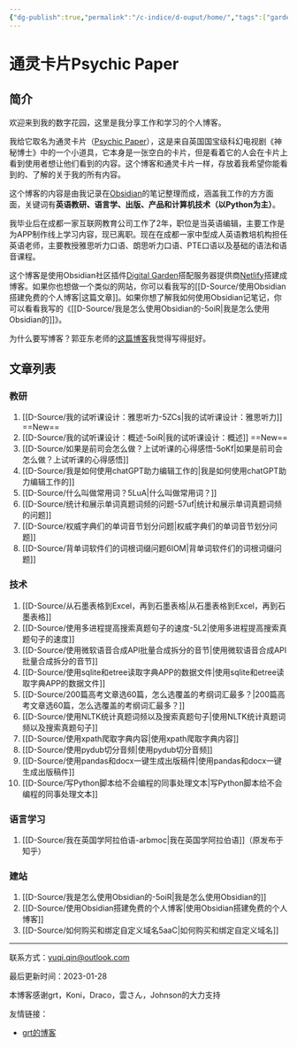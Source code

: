 ```yaml
---
{"dg-publish":true,"permalink":"/c-indice/d-ouput/home/","tags":["gardenEntry"]}
---
```


# 通灵卡片Psychic Paper
## 简介
欢迎来到我的数字花园，这里是我分享工作和学习的个人博客。

我给它取名为通灵卡片（[Psychic Paper](https://tardis.fandom.com/wiki/Psychic_paper)），这是来自英国国宝级科幻电视剧《神秘博士》中的一个小道具，它本身是一张空白的卡片，但是看着它的人会在卡片上看到使用者想让他们看到的内容。这个博客和通灵卡片一样，存放着我希望你能看到的、了解的关于我的所有内容。

这个博客的内容是由我记录在[Obsidian](https://obsidian.md)的笔记整理而成，涵盖我工作的方方面面，关键词有**英语教研、语言学、出版、产品和计算机技术（以Python为主）**。

我毕业后在成都一家互联网教育公司工作了2年，职位是当英语编辑，主要工作是为APP制作线上学习内容，现已离职。现在在成都一家中型成人英语教培机构担任英语老师，主要教授雅思听力口语、朗思听力口语、PTE口语以及基础的语法和语音课程。

这个博客是使用Obsidian社区插件[Digital Garden](https://github.com/obsidianMkdocs/obsidian-github-publisher)搭配服务器提供商[Netlify](https://app.netlify.com/teams/yuqiqin-a/overview)搭建成博客。如果你也想做一个类似的网站，你可以看我写的[[D-Source/使用Obsidian搭建免费的个人博客\|这篇文章]]。如果你想了解我如何使用Obsidian记笔记，你可以看看我写的《[[D-Source/我是怎么使用Obsidian的-5oiR\|我是怎么使用Obsidian的]]》。

为什么要写博客？郭亚东老师的[这篇博客](https://www.dannyguo.com/blog/why-i-blog)我觉得写得挺好。


## 文章列表
### 教研
1. [[D-Source/我的试听课设计：雅思听力-5ZCs\|我的试听课设计：雅思听力]] ==New==
2. [[D-Source/我的试听课设计：概述-5oiR\|我的试听课设计：概述]] ==New==
3. [[D-Source/如果是前司会怎么做？上试听课的心得感悟-5oKf\|如果是前司会怎么做？上试听课的心得感悟]] 
4. [[D-Source/我是如何使用chatGPT助力编辑工作的\|我是如何使用chatGPT助力编辑工作的]] 
5. [[D-Source/什么叫做常用词？5LuA\|什么叫做常用词？]] 
6. [[D-Source/统计和展示单词真题词频的问题-57uf\|统计和展示单词真题词频的问题]] 
7. [[D-Source/权威字典们的单词音节划分问题\|权威字典们的单词音节划分问题]]
8. [[D-Source/背单词软件们的词根词缀问题6IOM\|背单词软件们的词根词缀问题]]

### 技术
1. [[D-Source/从石墨表格到Excel，再到石墨表格\|从石墨表格到Excel，再到石墨表格]] 
2. [[D-Source/使用多进程提高搜索真题句子的速度-5L2\|使用多进程提高搜索真题句子的速度]]
3. [[D-Source/使用微软语音合成API批量合成拆分的音节\|使用微软语音合成API批量合成拆分的音节]] 
4. [[D-Source/使用sqlite和etree读取字典APP的数据文件\|使用sqlite和etree读取字典APP的数据文件]] 
5. [[D-Source/200篇高考文章选60篇，怎么选覆盖的考纲词汇最多？\|200篇高考文章选60篇，怎么选覆盖的考纲词汇最多？]]  
6. [[D-Source/使用NLTK统计真题词频以及搜索真题句子\|使用NLTK统计真题词频以及搜索真题句子]]
7. [[D-Source/使用xpath爬取字典内容\|使用xpath爬取字典内容]]
8. [[D-Source/使用pydub切分音频\|使用pydub切分音频]]
9. [[D-Source/使用pandas和docx一键生成出版稿件\|使用pandas和docx一键生成出版稿件]]
10. [[D-Source/写Python脚本给不会编程的同事处理文本\|写Python脚本给不会编程的同事处理文本]]

### 语言学习
1. [[D-Source/我在英国学阿拉伯语-arbmoc\|我在英国学阿拉伯语]]（原发布于知乎）

###  建站
1. [[D-Source/我是怎么使用Obsidian的-5oiR\|我是怎么使用Obsidian的]] 
2.  [[D-Source/使用Obsidian搭建免费的个人博客\|使用Obsidian搭建免费的个人博客]]
3. [[D-Source/如何购买和绑定自定义域名5aaC\|如何购买和绑定自定义域名]]

---
联系方式：yuqi.qin@outlook.com

最后更新时间：2023-01-28

本博客感谢grt，Koni，Draco，雲さん，Johnson的大力支持

友情链接：
- [grt的博客](https://gaoryrt.com/)